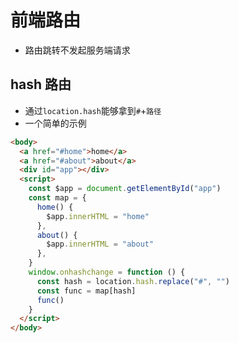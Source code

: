 # 前端路由

- 路由跳转不发起服务端请求

## hash 路由

- 通过`location.hash`能够拿到`#`+`路径`
- 一个简单的示例

```html
<body>
  <a href="#home">home</a>
  <a href="#about">about</a>
  <div id="app"></div>
  <script>
    const $app = document.getElementById("app")
    const map = {
      home() {
        $app.innerHTML = "home"
      },
      about() {
        $app.innerHTML = "about"
      },
    }
    window.onhashchange = function () {
      const hash = location.hash.replace("#", "")
      const func = map[hash]
      func()
    }
  </script>
</body>
```
